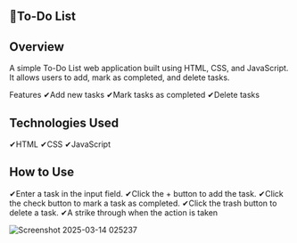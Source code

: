 📝To-Do List
-----------

Overview
---------
A simple To-Do List web application built using HTML, CSS, and JavaScript. It allows users to add, mark as completed, and delete tasks.

Features
✔Add new tasks
✔Mark tasks as completed
✔Delete tasks

Technologies Used
------------------
✔HTML
✔CSS
✔JavaScript

How to Use
----------
✔Enter a task in the input field.
✔Click the + button to add the task.
✔Click the check button to mark a task as completed.
✔Click the trash button to delete a task.
✔A strike through when the action is taken

![Screenshot 2025-03-14 025237](https://github.com/user-attachments/assets/a60bf6d4-df92-45e7-8039-fdd26d2d9ecc)
